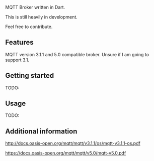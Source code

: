 MQTT Broker written in Dart.

This is still heavily in development.

Feel free to contribute.

## Features

MQTT version 3.1.1 and 5.0 compatible broker.
Unsure if I am going to support 3.1.

## Getting started

TODO: 

## Usage

TODO: 

## Additional information

http://docs.oasis-open.org/mqtt/mqtt/v3.1.1/os/mqtt-v3.1.1-os.pdf

https://docs.oasis-open.org/mqtt/mqtt/v5.0/mqtt-v5.0.pdf